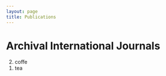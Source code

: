```yaml
---
layout: page
title: Publications
---
```


# Archival International Journals

<ol reversed>
<li>coffe</li>
<li>tea</li>
</ol>
